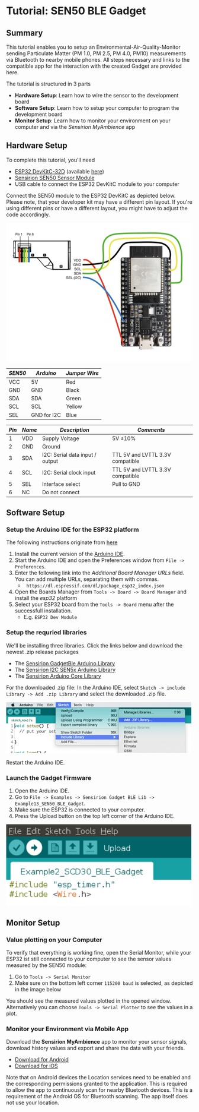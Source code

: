 # Tutorial: SEN50 BLE Gadget

## Summary

This tutorial enables you to setup an Environmental-Air-Quality-Monitor sending Particulate Matter (PM 1.0, PM 2.5, PM 4.0, PM10) 
measurements via Bluetooth to nearby mobile phones. All steps necessary and links to the
compatible app for the interaction with the created Gadget are provided here.

The tutorial is structured in 3 parts

* **Hardware Setup**: Learn how to wire the sensor to the development board
* **Software Setup**: Learn how to setup your computer to program the development board
* **Monitor Setup**: Learn how to monitor your environment on your computer and via the *Sensirion MyAmbience* app

## Hardware Setup

To complete this tutorial, you'll need

* [ESP32 DevKitC-32D](https://www.espressif.com/en/products/devkits/esp32-devkitc) (available [here](https://www.digikey.com/en/products/detail/espressif-systems/ESP32-DEVKITC-32D/9356990))
* [Sensirion SEN50 Sensor Module](https://sensirion.com/my-sen-ek)
* USB cable to connect the ESP32 DevKitC module to your computer

Connect the SEN50 module to the ESP32 DevKitC as depicted below. Please note, that your developer kit may have a
different pin layout. If you're using different pins or have a different layout, you might have to adjust the code
accordingly.

<img src="images/SEN5x_hardware_setup.jpeg" width="500">

| *SEN50* |   *Arduino*    | *Jumper Wire* |
|---------|----------------|---------------|
|   VCC   |       5V       |     Red       |
|   GND   |       GND      |     Black     |
|   SDA   |       SDA      |     Green     |
|   SCL   |       SCL      |     Yellow    |
|   SEL   |   GND for I2C  |     Blue      |

| *Pin* | *Name* | *Description* | *Comments* |
|-------|--------|---------------|------------|
| 1     | VDD    | Supply Voltage | 5V ±10%
| 2     | GND    | Ground |
| 3     | SDA    | I2C: Serial data input / output | TTL 5V and LVTTL 3.3V compatible
| 4     | SCL    | I2C: Serial clock input | TTL 5V and LVTTL 3.3V compatible
| 5     | SEL    | Interface select | Pull to GND
| 6     | NC     | Do not connect |

## Software Setup

### Setup the Arduino IDE for the ESP32 platform

The following instructions originate from [here](https://github.com/espressif/arduino-esp32)

1. Install the current version of the [Arduino IDE](https://www.arduino.cc/en/software).
2. Start the Arduino IDE and open the Preferences window from `File -> Preferences`.
3. Enter the following link into the *Additional Board Manager URLs* field. You can add multiple URLs, separating them
   with commas.
    * ` https://dl.espressif.com/dl/package_esp32_index.json`
4. Open the Boards Manager from `Tools -> Board -> Board Manager` and install the *esp32* platform
5. Select your ESP32 board from the `Tools -> Board` menu after the successfull installation.
    * E.g. `ESP32 Dev Module`

### Setup the requried libraries

We'll be installing three libraries. Click the links below and download the newest .zip release packages

* The [Sensirion GadgetBle Arduino Library](https://github.com/Sensirion/Sensirion_GadgetBle_Arduino_Library/releases)
* The [Sensirion I2C SEN5x Arduino Library](https://github.com/Sensirion/arduino-i2c-sen5x)
* The [Sensirion Arduino Core Library](https://github.com/Sensirion/arduino-core)

For the downloaded .zip file: In the Arduino IDE, select `Sketch -> include Library -> Add .zip Library` and select the
downloaded .zip file.

<img src="images/Arduino-import-zip-lib.png" width="500">

Restart the Arduino IDE.

### Launch the Gadget Firmware

1. Open the Arduino IDE.
2. Go to `File -> Examples -> Sensirion Gadget BLE Lib -> Example13_SEN50_BLE_Gadget`.
3. Make sure the ESP32 is connected to your computer.
4. Press the Upload button on the top left corner of the Arduino IDE.

<img src="images/Arduino-upload-button.png" width="500">

## Monitor Setup

### Value plotting on your Computer

To verify that everything is working fine, open the Serial Monitor, while your ESP32 ist still connected to your
computer to see the sensor values measured by the SEN50 module:

1. Go to `Tools -> Serial Monitor`
2. Make sure on the bottom left corner `115200 baud` is selected, as depicted in the image below

You should see the measured values plotted in the opened window. Alternatively you can choose `Tools -> Serial Plotter`
to see the values in a plot.

### Monitor your Environment via Mobile App

Download the **Sensirion MyAmbience** app to monitor your sensor signals, download history values and export and share
the data with your friends.

* [Download for Android](https://play.google.com/store/apps/details?id=com.sensirion.myam)
* [Download for iOS](https://apps.apple.com/ch/app/id1529131572)

Note that on Android devices the Location services need to be enabled and the corresponding permissions granted to the
application. This is required to allow the app to continuously scan for nearby Bluetooth devices. This is a requirement
of the Android OS for Bluetooth scanning. The app itself does not use your location.
